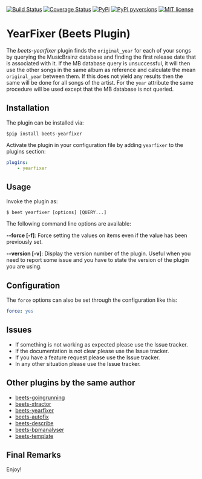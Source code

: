 [![Build Status](https://travis-ci.org/adamjakab/BeetsPluginYearFixer.svg?branch=master)](https://travis-ci.org/adamjakab/BeetsPluginYearFixer)
[![Coverage Status](https://coveralls.io/repos/github/adamjakab/BeetsPluginYearFixer/badge.svg?branch=master)](https://coveralls.io/github/adamjakab/BeetsPluginYearFixer?branch=master)
[![PyPi](https://img.shields.io/pypi/v/beets-yearfixer.svg)](https://pypi.org/project/beets-yearfixer/)
[![PyPI pyversions](https://img.shields.io/pypi/pyversions/beets-yearfixer.svg)](https://pypi.org/project/beets-yearfixer/)
[![MIT license](https://img.shields.io/badge/License-MIT-blue.svg)](LICENSE.txt)

# YearFixer (Beets Plugin)

The *beets-yearfixer* plugin finds the `original_year` for each of your songs by querying the MusicBrainz database and finding the first release date that is associated with it. If the MB database query is unsuccessful, it will then use the other songs in the same album as reference and calculate the mean `original_year` between them. If this does not yield any results then the same will be done for all songs of the artist. For the `year` attribute the same procedure will be used except that the MB database is not queried. 


## Installation
The plugin can be installed via:


    $pip install beets-yearfixer


Activate the plugin in your configuration file by adding `yearfixer` to the plugins section:

```yaml
plugins:
    - yearfixer
```

## Usage

Invoke the plugin as:

    $ beet yearfixer [options] [QUERY...]


The following command line options are available:

**--force [-f]**: Force setting the values on items even if the value has been previously set.

**--version [-v]**: Display the version number of the plugin. Useful when you need to report some issue and you have to state the version of the plugin you are using.


## Configuration
The `force` options can also be set through the configuration like this: 

```yaml
force: yes
```


## Issues
- If something is not working as expected please use the Issue tracker.
- If the documentation is not clear please use the Issue tracker.
- If you have a feature request please use the Issue tracker.
- In any other situation please use the Issue tracker.


## Other plugins by the same author

- [beets-goingrunning](https://github.com/adamjakab/BeetsPluginGoingRunning)
- [beets-xtractor](https://github.com/adamjakab/BeetsPluginXtractor)
- [beets-yearfixer](https://github.com/adamjakab/BeetsPluginYearFixer)
- [beets-autofix](https://github.com/adamjakab/BeetsPluginAutofix)
- [beets-describe](https://github.com/adamjakab/BeetsPluginDescribe)
- [beets-bpmanalyser](https://github.com/adamjakab/BeetsPluginBpmAnalyser)
- [beets-template](https://github.com/adamjakab/BeetsPluginTemplate)


## Final Remarks
Enjoy!
